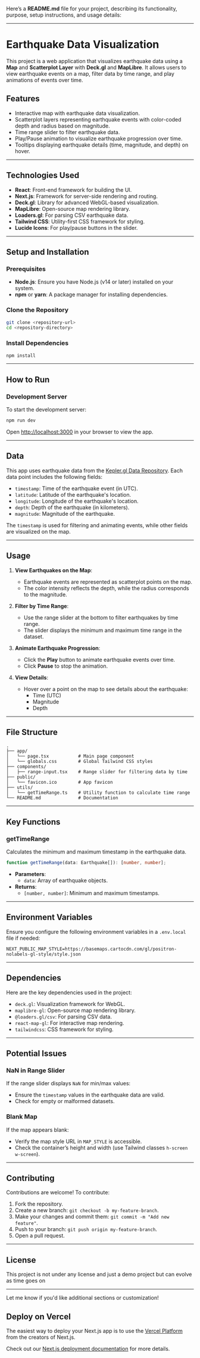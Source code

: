 Here’s a **README.md** file for your project, describing its functionality, purpose, setup instructions, and usage details:

---

# **Earthquake Data Visualization**

This project is a web application that visualizes earthquake data using a **Map** and **Scatterplot Layer** with **Deck.gl** and **MapLibre**. It allows users to view earthquake events on a map, filter data by time range, and play animations of events over time.

## **Features**

- Interactive map with earthquake data visualization.
- Scatterplot layers representing earthquake events with color-coded depth and radius based on magnitude.
- Time range slider to filter earthquake data.
- Play/Pause animation to visualize earthquake progression over time.
- Tooltips displaying earthquake details (time, magnitude, and depth) on hover.

---

## **Technologies Used**

- **React**: Front-end framework for building the UI.
- **Next.js**: Framework for server-side rendering and routing.
- **Deck.gl**: Library for advanced WebGL-based visualization.
- **MapLibre**: Open-source map rendering library.
- **Loaders.gl**: For parsing CSV earthquake data.
- **Tailwind CSS**: Utility-first CSS framework for styling.
- **Lucide Icons**: For play/pause buttons in the slider.

---

## **Setup and Installation**

### **Prerequisites**

- **Node.js**: Ensure you have Node.js (v14 or later) installed on your system.
- **npm** or **yarn**: A package manager for installing dependencies.

### **Clone the Repository**

```bash
git clone <repository-url>
cd <repository-directory>
```

### **Install Dependencies**

```bash
npm install
```

---

## **How to Run**

### **Development Server**

To start the development server:

```bash
npm run dev
```

Open [http://localhost:3000](http://localhost:3000) in your browser to view the app.

---

## **Data**

This app uses earthquake data from the [Kepler.gl Data Repository](https://raw.githubusercontent.com/uber-web/kepler.gl-data/master/earthquakes/data.csv). Each data point includes the following fields:

- `timestamp`: Time of the earthquake event (in UTC).
- `latitude`: Latitude of the earthquake's location.
- `longitude`: Longitude of the earthquake's location.
- `depth`: Depth of the earthquake (in kilometers).
- `magnitude`: Magnitude of the earthquake.

The `timestamp` is used for filtering and animating events, while other fields are visualized on the map.

---

## **Usage**

1. **View Earthquakes on the Map**:

   - Earthquake events are represented as scatterplot points on the map.
   - The color intensity reflects the depth, while the radius corresponds to the magnitude.

2. **Filter by Time Range**:

   - Use the range slider at the bottom to filter earthquakes by time range.
   - The slider displays the minimum and maximum time range in the dataset.

3. **Animate Earthquake Progression**:

   - Click the **Play** button to animate earthquake events over time.
   - Click **Pause** to stop the animation.

4. **View Details**:
   - Hover over a point on the map to see details about the earthquake:
     - Time (UTC)
     - Magnitude
     - Depth

---

## **File Structure**

```
.
├── app/
│   └── page.tsx           # Main page component
│   └── globals.css        # Global Tailwind CSS styles
├── components/
│   ├── range-input.tsx    # Range slider for filtering data by time
├── public/
│   └── favicon.ico        # App favicon
├── utils/
│   └── getTimeRange.ts    # Utility function to calculate time range
└── README.md              # Documentation
```

---

## **Key Functions**

### **getTimeRange**

Calculates the minimum and maximum timestamp in the earthquake data.

```ts
function getTimeRange(data: Earthquake[]): [number, number];
```

- **Parameters**:
  - `data`: Array of earthquake objects.
- **Returns**:
  - `[number, number]`: Minimum and maximum timestamps.

---

## **Environment Variables**

Ensure you configure the following environment variables in a `.env.local` file if needed:

```
NEXT_PUBLIC_MAP_STYLE=https://basemaps.cartocdn.com/gl/positron-nolabels-gl-style/style.json
```

---

## **Dependencies**

Here are the key dependencies used in the project:

- `deck.gl`: Visualization framework for WebGL.
- `maplibre-gl`: Open-source map rendering library.
- `@loaders.gl/csv`: For parsing CSV data.
- `react-map-gl`: For interactive map rendering.
- `tailwindcss`: CSS framework for styling.

---

## **Potential Issues**

### **NaN in Range Slider**

If the range slider displays `NaN` for min/max values:

- Ensure the `timestamp` values in the earthquake data are valid.
- Check for empty or malformed datasets.

### **Blank Map**

If the map appears blank:

- Verify the map style URL in `MAP_STYLE` is accessible.
- Check the container’s height and width (use Tailwind classes `h-screen w-screen`).

---

## **Contributing**

Contributions are welcome! To contribute:

1. Fork the repository.
2. Create a new branch: `git checkout -b my-feature-branch`.
3. Make your changes and commit them: `git commit -m "Add new feature"`.
4. Push to your branch: `git push origin my-feature-branch`.
5. Open a pull request.

---

## **License**

This project is not under any license and just a demo project but can evolve as time goes on

---

Let me know if you'd like additional sections or customization!

## Deploy on Vercel

The easiest way to deploy your Next.js app is to use the [Vercel Platform](https://vercel.com/new?utm_medium=default-template&filter=next.js&utm_source=create-next-app&utm_campaign=create-next-app-readme) from the creators of Next.js.

Check out our [Next.js deployment documentation](https://nextjs.org/docs/app/building-your-application/deploying) for more details.

